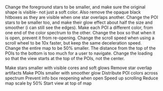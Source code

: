 <!-- User Input -->

Change the foreground stars to be smaller, and make sure the original shape is visible- not just a soft color. Also remove the opaque black hitboxes as they are visible when one star overlaps another. 
Change the POI stars to be smaller too, and make their glow effect about half the size and smoother (i can still see the edges). Make each POI a different color, from one end of the color spectrum to the other.
Change the box so that when it is open, prevent it from re-opening.
Change the scroll speed when using a scroll wheel to be 10x faster, but keep the same deceleration speed.
Change the entire map to be 50% smaller. The distance from the top of the POIs to the bottom is too much for a user to navigate.
Change the loading so that the view starts at the top of the POIs, not the center.




<!-- Agent Output -->

Make stars smaller with visible cores and soft glows
Remove star overlap artifacts
Make POIs smaller with smoother glow
Distribute POI colors across spectrum
Prevent info box reopening when open
Speed up scrolling
Reduce map scale by 50%
Start view at top of map
